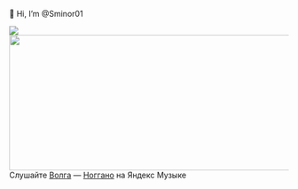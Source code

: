 👋 Hi, I’m @Sminor01

<img src = "https://www.codewars.com/users/Sminor01/badges/large">
<div>
  <img frameborder="0" allow="clipboard-write" 
    style="border:none;width:614px;height:244px;" width="614" height="244" 
    src="https://music.yandex.ru/iframe/album/5954873/track/48596137">Слушайте 
    <a href="https://music.yandex.ru/album/5954873/track/48596137">Волга</a> — 
    <a href="https://music.yandex.ru/artist/165162">Ноггано</a> 
    на Яндекс Музыке
  </img>
</div>
